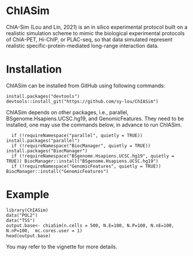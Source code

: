 # ChIASim
ChIA-Sim (Lou and Lin, 2021) is an in silico experimental protocol built on a realistic simulation scheme to mimic the biological experimental protocols of ChIA-PET, Hi-ChIP, or PLAC-seq, so that data simulated represent realistic specific-protein-mediated long-range interaction data.

# Installation 
ChIASim can be installed from GitHub using following commands:
```
install.packages("devtools")
devtools::install_git("https://github.com/sy-lou/ChIASim")
```
ChIASim depends on other packages, i.e., parallel, BSgenome.Hsapiens.UCSC.hg19, and GenomicFeatures. They need to be installed, one may use the commands below, in advance to run ChIASim.  
```
  if (!requireNamespace("parallel", quietly = TRUE)) install.packages("parallel")
  if (!requireNamespace("BiocManager", quietly = TRUE)) install.packages("BiocManager")
  if (!requireNamespace("BSgenome.Hsapiens.UCSC.hg19", quietly = TRUE)) BiocManager::install("BSgenome.Hsapiens.UCSC.hg19")
  if (!requireNamespace("GenomicFeatures", quietly = TRUE)) BiocManager::install("GenomicFeatures")
```  

# Example
```
library(ChIASim)
data("POL2")
data("TSS")
output.base<- chiaSim(n.cells = 500, N.E=100, N.P=100, N.nE=100, N.nP=100,  mc.cores.user = 1)
head(output.base)
````

You may refer to the vignette for more details.
